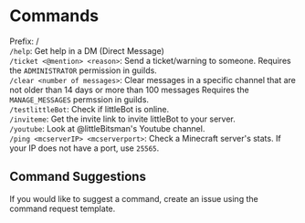 # Commands

Prefix: /  
`/help`: Get help in a DM (Direct Message)  
`/ticket <@mention> <reason>`: Send a ticket/warning to someone. Requires the `ADMINISTRATOR` permission in guilds.  
`/clear <number of messages>`: Clear messages in a specific channel that are not older than 14 days or more than 100 messages Requires the `MANAGE_MESSAGES` permssion in guilds.  
`/testlittleBot`: Check if littleBot is online.  
`/inviteme`: Get the invite link to invite littleBot to your server.  
`/youtube`: Look at @littleBitsman's Youtube channel.  
`/ping <mcserverIP> <mcserverport>`: Check a Minecraft server's stats. If your IP does not have a port, use `25565`.  

## Command Suggestions

If you would like to suggest a command, create an issue using the command request template.
